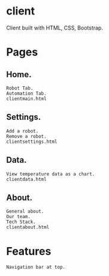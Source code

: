 # client

Client built with HTML, CSS, Bootstrap.

# Pages

## Home.
    Robot Tab.
    Automation Tab.
    clientmain.html
  
##  Settings.

    Add a robot.
    Remove a robot.
    clientsettings.html
    
##  Data.

    View temperature data as a chart.
    clientdata.html

##  About.

    General about.
    Our team.
    Tech Stack.
    clientabout.html

# Features
    Navigation bar at top.
